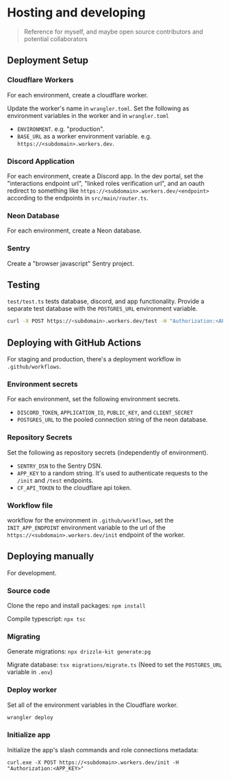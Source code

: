 # Hosting and developing

> Reference for myself, and maybe open source contributors and potential collaborators

## Deployment Setup

### Cloudflare Workers

For each environment, create a cloudflare worker.

Update the worker's name in `wrangler.toml`. Set the following as environment variables in the worker and in `wrangler.toml`

- `ENVIRONMENT`. e.g. "production".
- `BASE_URL` as a worker environment variable. e.g. `https://<subdomain>.workers.dev`.

### Discord Application

For each environment, create a Discord app. In the dev portal, set the "interactions endpoint url", "linked roles verification url", and an oauth redirect to something like `https://<subdomain>.workers.dev/<endpoint>` according to the endpoints in `src/main/router.ts`.

### Neon Database

For each environment, create a Neon database.

### Sentry

Create a "browser javascript" Sentry project.

## Testing

`test/test.ts` tests database, discord, and app functionality. Provide a separate test database with the `POSTGRES_URL` environment variable.

```bash
curl -X POST https://<subdomain>.workers.dev/test -H "Authorization:<APP_KEY>"
```

## Deploying with GitHub Actions

For staging and production, there's a deployment workflow in `.github/workflows`.

### Environment secrets

For each environment, set the following environment secrets.

- `DISCORD_TOKEN`, `APPLICATION_ID`, `PUBLIC_KEY`, and `CLIENT_SECRET`
- `POSTGRES_URL` to the pooled connection string of the neon database.

### Repository Secrets

Set the following as repository secrets (independently of environment).

- `SENTRY_DSN` to the Sentry DSN.
- `APP_KEY` to a random string. It's used to authenticate requests to the `/init` and `/test` endpoints.
- `CF_API_TOKEN` to the cloudflare api token.

### Workflow file

workflow for the environment in `.github/workflows`, set the `INIT_APP_ENDPOINT` environment variable to the url of the `https://<subdomain>.workers.dev/init` endpoint of the worker.

## Deploying manually

For development.

### Source code

Clone the repo and install packages: `npm install`

Compile typescript: `npx tsc`

### Migrating

Generate migrations: `npx drizzle-kit generate:pg`

Migrate database: `tsx migrations/migrate.ts` (Need to set the `POSTGRES_URL` variable in `.env`)

### Deploy worker

Set all of the environment variables in the Cloudflare worker.

```bash
wrangler deploy
```

### Initialize app

Initialize the app's slash commands and role connections metadata:

```
curl.exe -X POST https://<subdomain>.workers.dev/init -H "Authorization:<APP_KEY>"
```

<!--

current total gzip size: 216.32 KiB

-->
